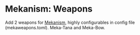 # Mekanism: Weapons
Add 2 weapons for [Mekanism](https://www.curseforge.com/minecraft/mc-mods/mekanism),
highly configurables in config file (mekaweapons.toml).
Meka-Tana and Meka-Bow.
